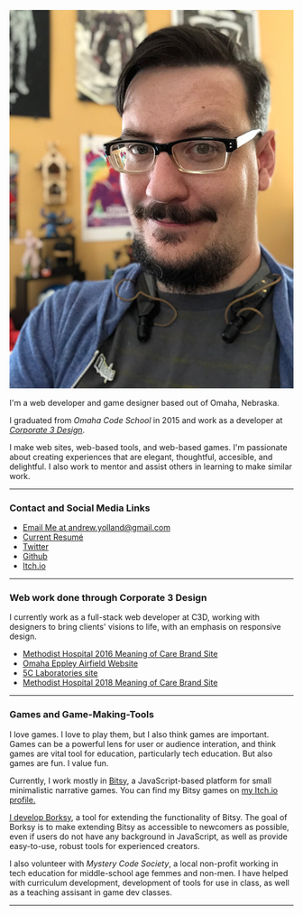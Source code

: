 ![An image of my smiling face](media/images/selfie.jpg "Selfie")


I'm a web developer and game designer based out of Omaha, Nebraska.

I graduated from _Omaha Code School_ in 2015 and work as a developer at _[Corporate 3 Design](https://www.corporate3design.com/)_.

I make web sites, web-based tools, and web-based games. I'm passionate about creating experiences that are elegant, thoughtful, accesible, and delightful. I also work to mentor and assist others in learning to make similar work.

***

### Contact and Social Media Links

* [Email Me at andrew.yolland@gmail.com](mailto:andrew.yolland@gmail.com)
* [Current Resumé](media/pdf/resume_5-2018.pdf)
* [Twitter](https://twitter.com/AYolland)
* [Github](https://github.com/Ayolland)
* [Itch.io](https://ayolland.itch.io/)

***

### <a name="web">Web work done through Corporate 3 Design</a>

I currently work as a full-stack web developer at C3D, working with designers to bring clients' visions to life, with an emphasis on responsive design.

* [Methodist Hospital 2016 Meaning of Care Brand Site](http://bestcare.org/tmoc2016/)
* [Omaha Eppley Airfield Website](https://www.flyoma.com)
* [5C Laboratories site](http://5clabs.com/)
* [Methodist Hospital 2018 Meaning of Care Brand Site](https://www.bestcare.org/content/tmoc-spring-2018/)

***

### <a name="games">Games and Game-Making-Tools</a>

I love games. I love to play them, but I also think games are important. Games can be a powerful lens for user or audience interation, and think games are vital tool for education, particularly tech education. But also games are fun. I value fun.

Currently, I work mostly in [Bitsy](https://ledoux.itch.io/bitsy), a JavaScript-based platform for small minimalistic narrative games. You can find my Bitsy games on [my Itch.io profile.](https://ayolland.itch.io/)

[I develop Borksy](https://ayolland.github.io/borksy/), a tool for extending the functionality of Bitsy. The goal of Borksy is to make extending Bitsy as accessible to newcomers as possible, even if users do not have any background in JavaScript, as well as provide easy-to-use, robust tools for experienced creators.

I also volunteer with _Mystery Code Society_, a local non-profit working in tech education for middle-school age femmes and non-men. I have helped with curriculum development, development of tools for use in class, as well as a teaching assisant in game dev classes.

***



